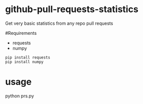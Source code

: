# github-pull-requests-statistics
Get very basic statistics from any repo pull requests

#Requirements
* requests
* numpy
```
pip install requests
pip install numpy
```

# usage
python prs.py <owner> <repository> <username> <password or OAUTH token>
